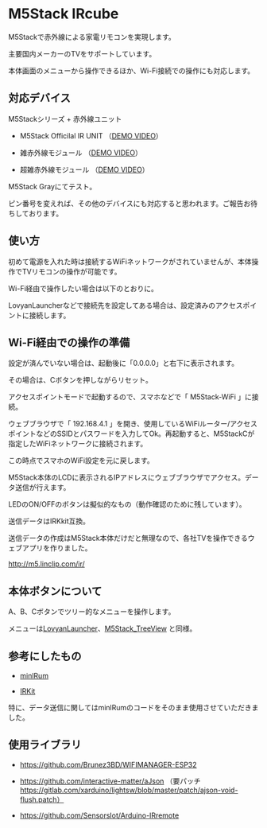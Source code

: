 # M5Stack IRcube

M5Stackで赤外線による家電リモコンを実現します。

主要国内メーカーのTVをサポートしています。

本体画面のメニューから操作できるほか、Wi-Fi接続での操作にも対応します。

## 対応デバイス

M5Stackシリーズ + 赤外線ユニット

* M5Stack Officilal IR UNIT （[DEMO VIDEO](https://www.youtube.com/watch?v=DrlsMsi8R2U)）

* 雑赤外線モジュール （[DEMO VIDEO](https://www.youtube.com/watch?v=6TpuKI1cwZU)）

* 超雑赤外線モジュール （[DEMO VIDEO](https://www.youtube.com/watch?v=v7prP7vNd5k)）

M5Stack Grayにてテスト。

ピン番号を変えれば、その他のデバイスにも対応すると思われます。ご報告お待ちしております。

## 使い方

初めて電源を入れた時は接続するWiFiネットワークがされていませんが、本体操作でTVリモコンの操作が可能です。

Wi-Fi経由で操作したい場合は以下のとおりに。

LovyanLauncherなどで接続先を設定してある場合は、設定済みのアクセスポイントに接続します。

## Wi-Fi経由での操作の準備

設定が済んでいない場合は、起動後に「0.0.0.0」と右下に表示されます。

その場合は、Cボタンを押しながらリセット。

アクセスポイントモードで起動するので、スマホなどで「 M5Stack-WiFi 」に接続。

ウェブブラウザで「 192.168.4.1 」を開き、使用しているWiFiルーター/アクセスポイントなどのSSIDとパスワードを入力してOk。再起動すると、M5StackCが指定したWiFiネットワークに接続されます。

この時点でスマホのWiFi設定を元に戻します。

M5Stack本体のLCDに表示されるIPアドレスにウェブブラウザでアクセス。データ送信が行えます。

LEDのON/OFFのボタンは擬似的なもの（動作確認のために残しています）。

送信データはIRKkit互換。

送信データの作成はM5Stack本体だけだと無理なので、各社TVを操作できるウェブアプリを作りました。

http://m5.linclip.com/ir/


## 本体ボタンについて

A、B、Cボタンでツリー的なメニューを操作します。

メニューは[LovyanLauncher](https://github.com/lovyan03/M5Stack_LovyanLauncher)、[M5Stack_TreeView](https://github.com/lovyan03/M5Stack_TreeView) と同様。


## 参考にしたもの

* [minlRum](https://github.com/9SQ/minIRum)

* [IRKit](http://getirkit.com/)

特に、データ送信に関してはminlRumのコードをそのまま使用させていただきました。

## 使用ライブラリ

* https://github.com/Brunez3BD/WIFIMANAGER-ESP32

* https://github.com/interactive-matter/aJson （要パッチ https://gitlab.com/xarduino/lightsw/blob/master/patch/ajson-void-flush.patch）

* https://github.com/SensorsIot/Arduino-IRremote



